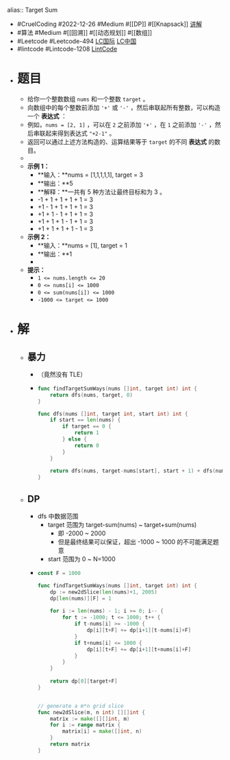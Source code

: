 alias:: Target Sum
- #CruelCoding #2022-12-26 #Medium #[[DP]] #[[Knapsack]] [讲解](https://youtu.be/MTMxgyJt3VM)
- #算法 #Medium #[[回溯]] #[[动态规划]] #[[数组]]
- #Leetcode #Leetcode-494 [LC国际](https://leetcode.com/problems/target-sum/) [LC中国](https://leetcode.cn/problems/target-sum/)
- #lintcode #Lintcode-1208 [LintCode](https://www.lintcode.com/problem/1208/)
- # 题目
	- 给你一个整数数组 `nums` 和一个整数 `target` 。
	- 向数组中的每个整数前添加 `'+'` 或 `'-'` ，然后串联起所有整数，可以构造一个 **表达式** ：
	- 例如，`nums = [2, 1]` ，可以在 `2` 之前添加 `'+'` ，在 `1` 之前添加 `'-'` ，然后串联起来得到表达式 `"+2-1"` 。
	- 返回可以通过上述方法构造的、运算结果等于 `target` 的不同 **表达式** 的数目。
	-
	- **示例 1：**
		- **输入：**nums = [1,1,1,1,1], target = 3
		- **输出：**5
		- **解释：**一共有 5 种方法让最终目标和为 3 。
		- -1 + 1 + 1 + 1 + 1 = 3
		- +1 - 1 + 1 + 1 + 1 = 3
		- +1 + 1 - 1 + 1 + 1 = 3
		- +1 + 1 + 1 - 1 + 1 = 3
		- +1 + 1 + 1 + 1 - 1 = 3
	- **示例 2：**
		- **输入：**nums = [1], target = 1
		- **输出：**1
		-
	- **提示：**
		- `1 <= nums.length <= 20`
		- `0 <= nums[i] <= 1000`
		- `0 <= sum(nums[i]) <= 1000`
		- `-1000 <= target <= 1000`
- # 解
	- ## 暴力
		- （竟然没有 TLE）
		- ```go
		  func findTargetSumWays(nums []int, target int) int {
		      return dfs(nums, target, 0)
		  }
		  
		  func dfs(nums []int, target int, start int) int {
		      if start == len(nums) {
		          if target == 0 {
		              return 1
		          } else {
		              return 0
		          }
		      }
		      
		      return dfs(nums, target-nums[start], start + 1) + dfs(nums, target+nums[start], start + 1)
		  }
		  ```
	- ## DP
		- dfs 中数据范围
			- target 范围为 target-sum(nums) ~ target+sum(nums)
				- 即 -2000 ~ 2000
				- 但是最终结果可以保证，超出 -1000 ~ 1000 的不可能满足题意
			- start 范围为 0 ~ N=1000
		- ```go
		  const F = 1000
		  
		  func findTargetSumWays(nums []int, target int) int {
		      dp := new2dSlice(len(nums)+1, 2005)
		      dp[len(nums)][F] = 1
		      
		      for i := len(nums) - 1; i >= 0; i-- {
		          for t := -1000; t <= 1000; t++ {
		              if t-nums[i] >= -1000 {
		                  dp[i][t+F] += dp[i+1][t-nums[i]+F]
		              }
		              if t+nums[i] <= 1000 {
		                  dp[i][t+F] += dp[i+1][t+nums[i]+F]
		              }
		          }
		      }
		      
		      return dp[0][target+F]
		  }
		  
		  
		  // generate a m*n grid slice
		  func new2dSlice(m, n int) [][]int {
		      matrix := make([][]int, m)
		      for i := range matrix {
		          matrix[i] = make([]int, n)
		      }
		      return matrix
		  }
		  
		  ```
